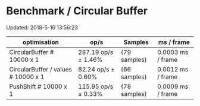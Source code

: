# Benchmark / Circular Buffer

Updated: 2018-5-16 13:56:23

| optimisation                 | op/s                    | Samples      | ms / frame          |
|------------------------------|-------------------------|--------------|---------------------
| CircularBuffer # 10000 x 1   |    287.19 op/s ±  1.46% | (79 samples) |   0.0003 ms / frame |
| CircularBuffer / values # 10000 x 1 |     82.24 op/s ±  0.60% | (66 samples) |   0.0012 ms / frame |
| PushShift # 10000 x 1        |    115.95 op/s ±  0.33% | (78 samples) |   0.0009 ms / frame |
